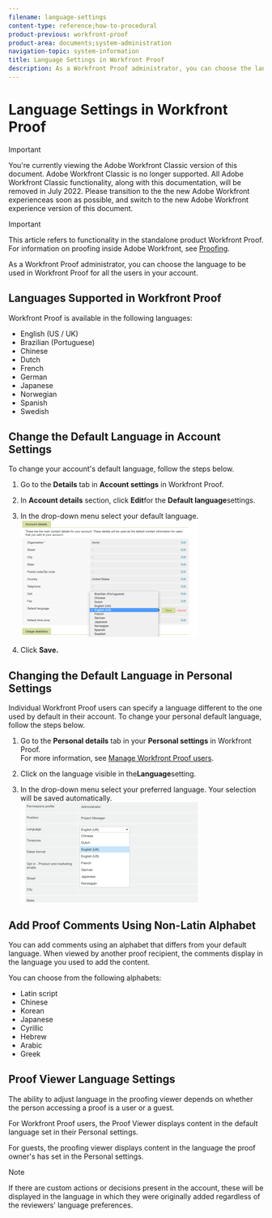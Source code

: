 ```yaml
---
filename: language-settings
content-type: reference;how-to-procedural
product-previous: workfront-proof
product-area: documents;system-administration
navigation-topic: system-information
title: Language Settings in Workfront Proof
description: As a Workfront Proof administrator, you can choose the language to be used in Workfront Proof for all the users in your account.
---
```


# Language Settings in Workfront Proof

>[!IMPORTANT]
>
>You're currently viewing the Adobe Workfront Classic version of this document. Adobe Workfront Classic is no longer supported. All Adobe Workfront Classic functionality, along with this documentation, will be removed in July 2022. Please transition to the the new Adobe Workfront experienceas soon as possible, and switch to the new Adobe Workfront experience version of this document.

>[!IMPORTANT]
>
>This article refers to functionality in the standalone product Workfront Proof. For information on proofing inside Adobe Workfront, see [Proofing](../../../review-and-approve-work/proofing/proofing.md).

As a Workfront Proof administrator, you can choose the language to be used in Workfront Proof for all the users in your&nbsp;account.

## Languages Supported in Workfront Proof

Workfront Proof is available in the following languages:

* English (US / UK)
* Brazilian (Portuguese)
* Chinese
* Dutch
* French
* German
* Japanese
* Norwegian
* Spanish
* Swedish

## Change the Default Language in Account Settings

To change your account's default language, follow the steps below.

1. Go to the **Details** tab in&nbsp;**Account settings** in&nbsp;Workfront Proof.

1. In **Account details** section, click&nbsp;**Edit**for the&nbsp;**Default language**settings.

1. In the drop-down menu select your default language.  
   ![account_language_setting.png](assets/account-language-setting-350x230.png)

1. Click&nbsp;**Save.**

## Changing the Default Language in Personal Settings

Individual Workfront Proof&nbsp;users can specify a language different to the one used by default in their&nbsp;account. To change your personal default language, follow the steps below.

1. Go to the&nbsp;**Personal details** tab in your&nbsp;**Personal settings** in&nbsp;Workfront Proof.  
   For more information, see [Manage Workfront Proof users](../../../workfront-proof/wp-acct-admin/account-settings/manage-wp-users.md).

1. Click on the language visible in the**Language**setting.
1. In the drop-down menu select your preferred language.&nbsp;Your selection will be saved automatically.  
   ![personal_language_setting.png](assets/personal-language-setting-350x197.png)

## Add Proof Comments Using Non-Latin Alphabet

You can add comments using an alphabet that differs from your default language. When viewed by another proof recipient,&nbsp;the comments display in the language you used to add the content.&nbsp;

You can choose from the following alphabets:

* Latin script
* Chinese
* Korean
* Japanese
* Cyrillic
* Hebrew
* Arabic
* Greek

## Proof Viewer Language Settings

The ability to adjust language&nbsp;in the proofing viewer depends on whether the person accessing a proof is a user or a guest.

For Workfront Proof users, the Proof Viewer displays content in the default language set in their Personal settings.

For guests, the proofing viewer displays content in the language the proof owner's has set in the Personal settings.

>[!NOTE]
>
>If there are custom actions or decisions present in the account, these will be displayed in the language in which they were originally added regardless of the reviewers' language preferences.

